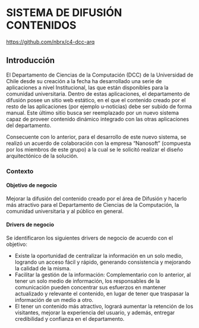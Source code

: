 # SISTEMA DE DIFUSIÓN CONTENIDOS
https://github.com/nbrx/c4-dcc-arq

## Introducción
El Departamento de Ciencias de la Computación (DCC) de la Universidad de Chile desde su creación a la fecha ha desarrollado una serie de aplicaciones a nivel Institucional, las que están disponibles para la comunidad universitaria. Dentro de estas aplicaciones, el departamento de difusión posee  un sitio web estático, en el que el contenido creado por el resto de las aplicaciones (por ejemplo u-noticias) debe ser subido de forma manual. Este último sitio busca ser reemplazado por un nuevo sistema capaz de proveer contenido dinámico integrado con las otras aplicaciones del departamento.

Consecuente con lo anterior, para el desarrollo de este nuevo sistema, se realizó un acuerdo de colaboración con la empresa “Nanosoft” (compuesta por los miembros de este grupo) a la cual se le solicitó realizar el diseño arquitectónico de la solución. 

### Contexto

#### Objetivo de negocio

Mejorar la difusión del contenido creado por el área de Difusión y hacerlo más atractivo para el Departamento de Ciencias de la Computación, la comunidad universitaria y al público en general.

#### Drivers de negocio

Se identificaron los siguientes drivers de negocio de acuerdo con el objetivo:

- Existe la oportunidad de centralizar la información en un solo medio, logrando un acceso fácil y rápido, generando consistencia y mejorando la calidad de la misma.
- Facilitar la gestión de la información: Complementario con lo anterior, al tener un solo medio de información, los responsables de la comunicación pueden concentrar sus esfuerzos en mantener actualizado y relevante el contenido, en lugar de tener que traspasar la información de un medio a otro.
- El tener un contenido más atractivo, logrará aumentar la retención de los visitantes, mejorar la experiencia del usuario, y además, entregar credibilidad y confianza en el departamento.